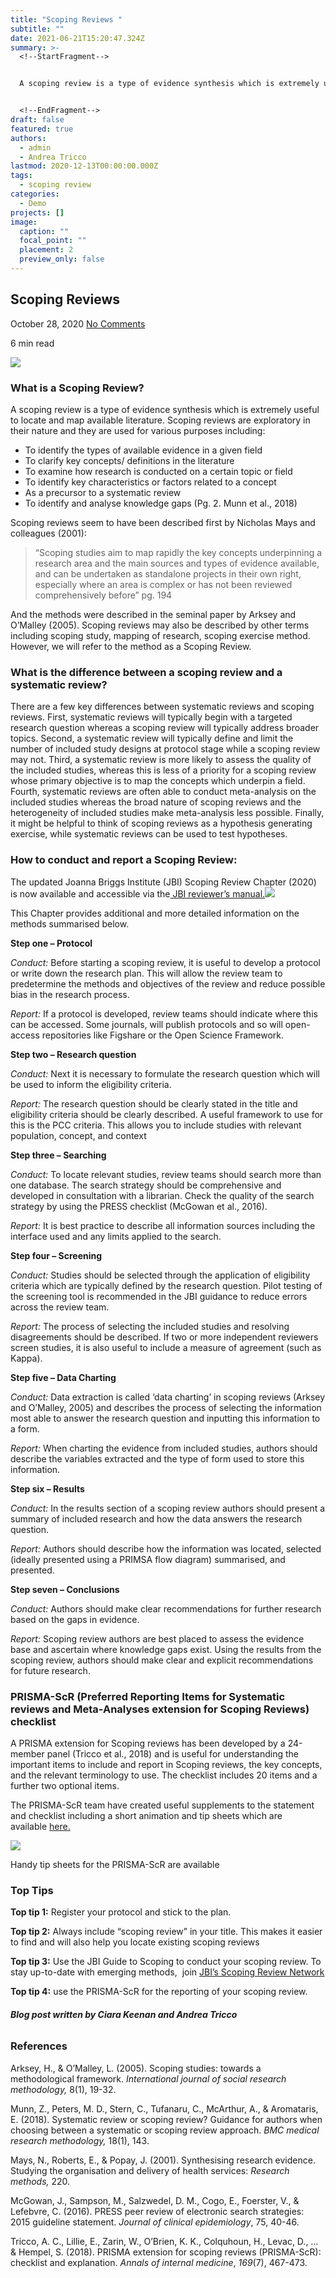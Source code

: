 ```yaml
---
title: "Scoping Reviews "
subtitle: ""
date: 2021-06-21T15:20:47.324Z
summary: >-
  <!--StartFragment-->


  A scoping review is a type of evidence synthesis which is extremely useful to locate and map available literature.


  <!--EndFragment-->
draft: false
featured: true
authors:
  - admin
  - Andrea Tricco
lastmod: 2020-12-13T00:00:00.000Z
tags:
  - scoping review
categories:
  - Demo
projects: []
image:
  caption: ""
  focal_point: ""
  placement: 2
  preview_only: false
---
```

<!--StartFragment-->

## Scoping Reviews

October 28, 2020 [No Comments](http://meta-evidence.co.uk/scoping-reviews/#respond)

6 min read

[![](http://meta-evidence.co.uk/wp-content/uploads/2020/10/scoping-reviews-cloud-e1603903439950.png)](http://meta-evidence.co.uk/scoping-reviews/scoping-reviews-cloud/)

### **What is a Scoping Review?**

A scoping review is a type of evidence synthesis which is extremely useful to locate and map available literature. Scoping reviews are exploratory in their nature and they are used for various purposes including:

* To identify the types of available evidence in a given field
* To clarify key concepts/ definitions in the literature
* To examine how research is conducted on a certain topic or field
* To identify key characteristics or factors related to a concept
* As a precursor to a systematic review
* To identify and analyse knowledge gaps (Pg. 2. Munn et al., 2018)

Scoping reviews seem to have been described first by Nicholas Mays and colleagues (2001):

> “Scoping studies aim to map rapidly the key concepts underpinning a research area and the main sources and types of evidence available, and can be undertaken as standalone projects in their own right, especially where an area is complex or has not been reviewed comprehensively before” pg. 194

And the methods were described in the seminal paper by Arksey and O’Malley (2005). Scoping reviews may also be described by other terms including scoping study, mapping of research, scoping exercise method. However, we will refer to the method as a Scoping Review.

### **What is the difference between a scoping review and a systematic review?**

There are a few key differences between systematic reviews and scoping reviews. First, systematic reviews will typically begin with a targeted research question whereas a scoping review will typically address broader topics. Second, a systematic review will typically define and limit the number of included study designs at protocol stage while a scoping review may not. Third, a systematic review is more likely to assess the quality of the included studies, whereas this is less of a priority for a scoping review whose primary objective is to map the concepts which underpin a field. Fourth, systematic reviews are often able to conduct meta-analysis on the included studies whereas the broad nature of scoping reviews and the heterogeneity of included studies make meta-analysis less possible. Finally, it might be helpful to think of scoping reviews as a hypothesis generating exercise, while systematic reviews can be used to test hypotheses.

### **How to conduct and report a Scoping Review:**

The updated Joanna Briggs Institute (JBI) Scoping Review Chapter (2020) is now available and accessible via the[ JBI reviewer’s manual.](https://wiki.jbi.global/display/MANUAL/Chapter+11%3A+Scoping+reviews)[![](http://meta-evidence.co.uk/wp-content/uploads/2020/10/index-1.png)](http://meta-evidence.co.uk/scoping-reviews/index-3/)

This Chapter provides additional and more detailed information on the methods summarised below.

**Step one – Protocol**

*Conduct:* Before starting a scoping review, it is useful to develop a protocol or write down the research plan. This will allow the review team to predetermine the methods and objectives of the review and reduce possible bias in the research process.

*Report:* If a protocol is developed, review teams should indicate where this can be accessed. Some journals, will publish protocols and so will open-access repositories like Figshare or the Open Science Framework.

**Step two – Research question**

*Conduct:* Next it is necessary to formulate the research question which will be used to inform the eligibility criteria.

*Report:* The research question should be clearly stated in the title and eligibility criteria should be clearly described. A useful framework to use for this is the PCC criteria. This allows you to include studies with relevant population, concept, and context

**Step three – Searching**

*Conduct:* To locate relevant studies, review teams should search more than one database. The search strategy should be comprehensive and developed in consultation with a librarian. Check the quality of the search strategy by using the PRESS checklist (McGowan et al., 2016).

*Report:* It is best practice to describe all information sources including the interface used and any limits applied to the search.

**Step four – Screening**

*Conduct:* Studies should be selected through the application of eligibility criteria which are typically defined by the research question. Pilot testing of the screening tool is recommended in the JBI guidance to reduce errors across the review team.

*Report:* The process of selecting the included studies and resolving disagreements should be described. If two or more independent reviewers screen studies, it is also useful to include a measure of agreement (such as Kappa).

**Step five – Data Charting**

*Conduct:* Data extraction is called ‘data charting’ in scoping reviews (Arksey and O’Malley, 2005) and describes the process of selecting the information most able to answer the research question and inputting this information to a form.

*Report:* When charting the evidence from included studies, authors should describe the variables extracted and the type of form used to store this information.

**Step six – Results**

*Conduct:* In the results section of a scoping review authors should present a summary of included research and how the data answers the research question.

*Report:* Authors should describe how the information was located, selected (ideally presented using a PRIMSA flow diagram) summarised, and presented.

**Step seven – Conclusions**

*Conduct:* Authors should make clear recommendations for further research based on the gaps in evidence.

*Report:* Scoping review authors are best placed to assess the evidence base and ascertain where knowledge gaps exist. Using the results from the scoping review, authors should make clear and explicit recommendations for future research.

### **PRISMA-ScR (Preferred Reporting Items for Systematic reviews and Meta-Analyses extension for Scoping Reviews) checklist**

A PRISMA extension for Scoping reviews has been developed by a 24-member panel (Tricco et al., 2018) and is useful for understanding the important items to include and report in Scoping reviews, the key concepts, and the relevant terminology to use. The checklist includes 20 items and a further two optional items.

The PRISMA-ScR team have created useful supplements to the statement and checklist including a short animation and tip sheets which are available [here.](http://www.prisma-statement.org/Extensions/ScopingReviews)

[![](http://meta-evidence.co.uk/wp-content/uploads/2020/10/Capture.png)](http://meta-evidence.co.uk/scoping-reviews/capture-7/)

Handy tip sheets for the PRISMA-ScR are available

### **Top Tips**

**Top tip 1:** Register your protocol and stick to the plan.

**Top tip 2:** Always include “scoping review” in your title. This makes it easier to find and will also help you locate existing scoping reviews

**Top tip 3:** Use the JBI Guide to Scoping to conduct your scoping review. To stay up-to-date with emerging methods,  join [JBI’s Scoping Review Network](https://joannabriggs.org/scoping-review-network)

**Top tip 4:** use the PRISMA-ScR for the reporting of your scoping review.

###### ***Blog post written by Ciara Keenan and Andrea Tricco***

### **References**

Arksey, H., & O’Malley, L. (2005). Scoping studies: towards a methodological framework. *International journal of social research methodology,* 8(1), 19-32.

Munn, Z., Peters, M. D., Stern, C., Tufanaru, C., McArthur, A., & Aromataris, E. (2018). Systematic review or scoping review? Guidance for authors when choosing between a systematic or scoping review approach. *BMC medical research methodology,* 18(1), 143.

Mays, N., Roberts, E., & Popay, J. (2001). Synthesising research evidence. Studying the organisation and delivery of health services: *Research methods,* 220.

McGowan, J., Sampson, M., Salzwedel, D. M., Cogo, E., Foerster, V., & Lefebvre, C. (2016). PRESS peer review of electronic search strategies: 2015 guideline statement. *Journal of clinical epidemiology*, 75, 40-46.

Tricco, A. C., Lillie, E., Zarin, W., O’Brien, K. K., Colquhoun, H., Levac, D., … & Hempel, S. (2018). PRISMA extension for scoping reviews (PRISMA-ScR): checklist and explanation. *Annals of internal medicine*, *169*(7), 467-473.

<!--EndFragment-->